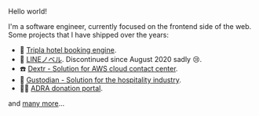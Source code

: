 Hello world!

I'm a software engineer, currently focused on the frontend side of the web. Some projects that I have shipped over the years:
- :hotel: [Tripla hotel booking engine](https://corp.tripla.jp/hotelbooking_new/).
- :green_book: [LINEノベル](http://novel.line.me/). Discontinued since August 2020 sadly :cry:.
- :phone: [Dextr - Solution for AWS cloud contact center](https://dextr.cloud/).
- :hotel: [Gustodian - Solution for the hospitality industry](http://gustodian.com/product-suite.html).
- :ok_woman: [ADRA donation portal](https://donations.adra.org/).

and [many more](https://stackoverflow.com/story/quannt)...
